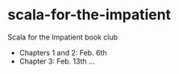# scala-for-the-impatient
Scala for the Impatient book club

- Chapters 1 and 2: Feb. 6th
- Chapter 3: Feb. 13th
...
